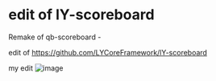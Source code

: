 # edit of lY-scoreboard
Remake of qb-scoreboard - 


edit of https://github.com/LYCoreFramework/lY-scoreboard


my edit
![image](https://github.com/ItzMuri/qb-scoreboard-css-edit/assets/88394932/a0285e26-065f-400c-b82d-df5c3eed7897)

